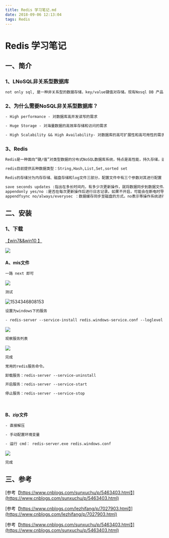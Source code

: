 ```yaml
---
title: Redis 学习笔记.md
date: 2018-09-06 12:13:04
tags: Redis
---
```


# Redis 学习笔记

## 一、简介

### 1、L**NoSQL非关系型数据库** 

```tex
not only sql, 是一种非关系型的数据存储，key/value键值对存储。现有Nosql DB 产品： Redis/MongoDB/Memcached/Hbase/Cassandra/ Tokyo Cabinet/Voldemort/Dynomite/Riak/ CouchDB/Hypertable/Flare/Tin/Lightcloud/ KiokuDB/Scalaris/Kai/ThruDB, 等等~~~
```

### 2、**为什么需要NoSQL非关系型数据库？** 

```tex
- High performance - 对数据库高并发读写的需求

- Huge Storage - 对海量数据的高效率存储和访问的需求

- High Scalability && High Availability- 对数据库的高可扩展性和高可用性的需求
```

### 3、**Redis** 

```tex
Redis是一种面向“键/值”对类型数据的分布式NoSQL数据库系统，特点是高性能，持久存储，适应高并发的应用场景。和Memcached类似，它支持存储的value类型相对更多，包括string(字符串)、list(链表)、set(集合)和zset(有序集合)。 这些数据类型支持push/pop、add/remove及取交集并集和差集及更丰富的操作，而且这些操作都是原子性的，支持各种不同方式的排序。redis 与memcached一样，为了保证效率，数据都是缓存在内存中。区别的是redis会周期性的把更新的数据写入磁盘或者把修改 操作写入追加的记录文件，并且在此基础上实现了master-slave(主从)同步。

redis目前提供五种数据类型：String,Hash,List,Set,sorted set

Redis的存储分为内存存储、磁盘存储和log文件三部分，配置文件中有三个参数对其进行配置

save seconds updates :指出在多长时间内，有多少次更新操作，就将数据同步到数据文件。
appendonly yes/no :是否在每次更新操作后进行日志记录。如果不开启，可能会在断电时导致一段时间内的数据丢失。因为redis本身同步数据 文件是按上面的save条件来同步的，所以有的数据会在一段时间内只存在于内存中。
appendfsync no/always/everysec ：数据缓存同步至磁盘的方式。no表示等操作系统进行数据缓存同步到磁盘，always表示每次更新操作后手动调用fsync()将数据写到磁盘，everysec表示每秒同步一次。
```



## 二、安装

### 1、下载

 [【win7&&win10 】](https://github.com/MicrosoftArchive/redis/releases)

![](C:/Users/Administrator/Desktop/images/redis/%E6%90%9C%E7%8B%97%E6%88%AA%E5%9B%BE20180815231718.png)

#### A、mis文件

```tex
一路 next 即可
```



![](C:/Users/Administrator/Desktop/images/redis/%E6%90%9C%E7%8B%97%E6%88%AA%E5%9B%BE20180815232412.png)

```tex
测试
```





![1534346808153](C:\Users\ADMINI~1\AppData\Local\Temp\1534346808153.png)

```tex
设置为windows下的服务

- redis-server --service-install redis.windows-service.conf --loglevel verbose
```

![](C:/Users/Administrator/Desktop/images/redis/%E6%90%9C%E7%8B%97%E6%88%AA%E5%9B%BE20180815233103.png)

```tex
观察服务列表
```



![](C:/Users/Administrator/Desktop/images/redis/%E6%90%9C%E7%8B%97%E6%88%AA%E5%9B%BE20180815233252.png)



```tex
完成
```



```tex
常用的redis服务命令。

卸载服务：redis-server --service-uninstall

开启服务：redis-server --service-start

停止服务：redis-server --service-stop

 
```





#### B、zip文件

```tex
- 直接解压

- 手动配置环境变量

- 运行 cmd： redis-server.exe redis.windows.conf
```

![](C:/Users/Administrator/Desktop/images/redis/%E6%90%9C%E7%8B%97%E6%88%AA%E5%9B%BE20180815233827.png)



```tex
完成
```



## 三、参考

[参考【https://www.cnblogs.com/sunxuchu/p/5463403.html】](https://www.cnblogs.com/sunxuchu/p/5463403.html)

[参考【https://www.cnblogs.com/lezhifang/p/7027903.html】](https://www.cnblogs.com/lezhifang/p/7027903.html)

[参考【https://www.cnblogs.com/sunxuchu/p/5463403.html】](https://www.cnblogs.com/sunxuchu/p/5463403.html)